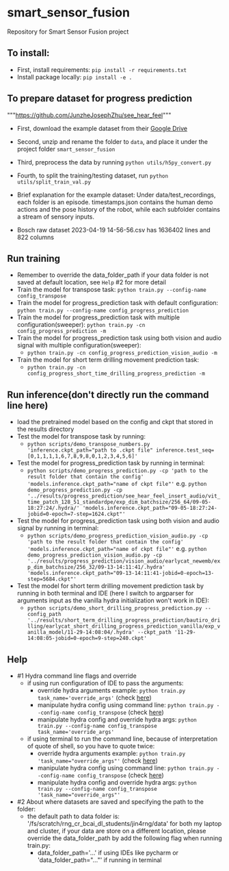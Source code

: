 # smart_sensor_fusion
Repository for Smart Sensor Fusion project

## To install:
* First, install requirements: `pip install -r requirements.txt`
* Install package locally: `pip install -e .`

## To prepare dataset for progress prediction
"""https://github.com/JunzheJosephZhu/see_hear_feel"""
* First, download the example dataset from their [Google Drive](https://drive.google.com/drive/folders/13S6YcKJIIRKctB0SjdiaKEv_mvJEM_pk)
* Second, unzip and rename the folder to `data`, and place it under the project folder `smart_sensor_fusion`
* Third, preprocess the data by running `python utils/h5py_convert.py`
* Fourth, to split the training/testing dataset, run `python utils/split_train_val.py`
* Brief explanation for the example dataset: Under data/test_recordings, each folder is an episode. timestamps.json contains the human demo actions and the pose history of the robot, while each subfolder contains a stream of sensory inputs.

* Bosch raw dataset 2023-04-19 14-56-56.csv has 1636402 lines and 822 columns
 
## Run training
* Remember to override the data_folder_path if your data folder is not saved at default location, see ```Help``` #2 for more detail
* Train the model for transpose task: `python train.py --config-name config_transpose`
* Train the model for progress_prediction task with default configuration: `python train.py --config-name config_progress_prediction`
* Train the model for progress_prediction task with multiple configuration(sweeper): `python train.py -cn config_progress_prediction -m`
* Train the model for progress_prediction task using both vision and audio signal with multiple configuration(sweeper):
  * `python train.py -cn config_progress_prediction_vision_audio -m`
* Train the model for short term drilling movement prediction task:
  * `python train.py -cn config_progress_short_time_drilling_progress_prediction -m`

## Run inference(don't directly run the command line here)
* load the pretrained model based on the config and ckpt that stored in the results directory
* Test the model for transpose task by running: 
  * `python scripts/demo_transpose_numbers.py 'inference.ckpt_path="path to .ckpt file" inference.test_seq=[0,1,1,1,1,6,7,8,9,8,0,1,2,3,4,5,6]'`
* Test the model for progress_prediction task by running in terminal: 
  * `python scripts/demo_progress_prediction.py -cp 'path to the result folder that contain the config' 'models.inference.ckpt_path="name of ckpt file"'` 
  e.g. `python demo_progress_prediction.py -cp '../results/progress_prediction/see_hear_feel_insert_audio/vit_time_patch_128_51_standardpe/exp_dim_batchsize/256_64/09-05-18:27:24/.hydra/' 'models.inference.ckpt_path="09-05-18:27:24-jobid=0-epoch=7-step=1624.ckpt"'`
* Test the model for progress_prediction task using both vision and audio signal by running in terminal: 
  * `python scripts/demo_progress_prediction_vision_audio.py -cp 'path to the result folder that contain the config' 'models.inference.ckpt_path="name of ckpt file"'` 
  e.g. `python demo_progress_prediction_vision_audio.py -cp '../results/progress_prediction/vision_audio/earlycat_newemb/exp_dim_batchsize/256_32/09-13-14:11:41/.hydra' 'models.inference.ckpt_path="09-13-14:11:41-jobid=0-epoch=13-step=5684.ckpt"'`
* Test the model for short term drilling movement prediction task by running in both terminal and IDE (here I switch to argparser for arguments input as the vanilla hydra initialization won't work in IDE):
  * `python scripts/demo_short_drilling_progress_prediction.py --config_path '../results/short_term_drilling_progress_prediction/bautiro_drilling/earlycat_short_drilling_progress_prediction_vanilla/exp_vanilla_model/11-29-14:08:04/.hydra' --ckpt_path '11-29-14:08:05-jobid=0-epoch=9-step=240.ckpt'
`

## Help
* #1 Hydra command line flags and override
  * if using run configuration of IDE to pass the arguments:
    * override hydra arguments example: `python train.py task_name='override_args'` (check [here](https://hydra.cc/docs/advanced/override_grammar/basic/))
    * manipulate hydra config using command line: `python train.py --config-name config_transpose` (check [here](https://hydra.cc/docs/advanced/hydra-command-line-flags/))
    * manipulate hydra config and override hydra args: `python train.py --config-name config_transpose task_name='override_args'`
  * if using terminal to run the command line, because of interpretation of quote of shell, so you have to quote twice: 
    * override hydra arguments example: `python train.py 'task_name="override_args"'` (check [here](https://hydra.cc/docs/advanced/override_grammar/basic/))
    * manipulate hydra config using command line: `python train.py --config-name config_transpose` (check [here](https://hydra.cc/docs/advanced/hydra-command-line-flags/))
    * manipulate hydra config and override hydra args: `python train.py --config-name config_transpose 'task_name="override_args"'`
* #2 About where datasets are saved and specifying the path to the folder:
  * the default path to data folder is: '/fs/scratch/rng_cr_bcai_dl_students/jin4rng/data' for both my laptop and cluster, if your data are store on a different location, please override the data_folder_path by add the following flag when running train.py:
    * data_folder_path='...' if using IDEs like pycharm or 'data_folder_path="..."' if running in terminal